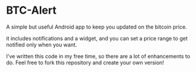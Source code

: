# BTC-Alert
A simple but useful Android app to keep you updated on the bitcoin price. 

it includes notifications and a widget, and you can set a price range to get notified only when you want.

I've written this code in my free time, so there are a lot of enhancements to do. Feel free to fork this repository and create your own version!
